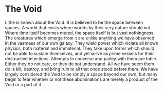 # The Void
Little is known about the Void. It is believed to be the space between spaces. A world that exists where worlds by their very nature should not. Where time itself becomes muted, the space itself is but vast nothingness.
The creatures which emerge from it are unlike anything we have observed in the vastness of our own galaxy. They wield power which violate all known physics, both material and immaterial. They take upon forms which
should not be able to sustain themselves, and yet serve as prime vessels for their destructive intentions. Attempts to converse and parley with them are futile. Either they do not care, or they do not understand. All we have seem them do is kill, destroy, and bring ruin to all that once stood before them.
We have largely considered the Void to be simply a space beyond our own, but many begin to fear whether or not these abominations are merely a product of the Void or a part of it.
